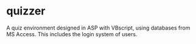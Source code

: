 # quizzer
A quiz environment designed in ASP with VBscript, using databases from MS Access. This includes the login system of users.
